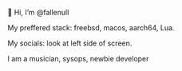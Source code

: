 👋 Hi, I’m @fallenull

My preffered stack: freebsd, macos, aarch64, Lua.

My socials: look at left side of screen.

I am a musician, sysops, newbie developer
